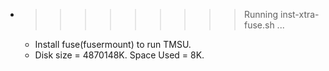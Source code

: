 * >>>>>>>>> Running inst-xtra-fuse.sh ...
  * Install fuse(fusermount) to run TMSU.
  * Disk size = 4870148K. Space Used = 8K.
